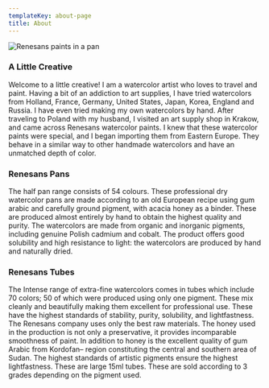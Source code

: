 ```yaml
---
templateKey: about-page
title: About
---
```

![Renesans paints in a pan](/img/ren-topdown.jpg "Renesans paints in a pan")

### A Little Creative

Welcome to a little creative! I am a watercolor artist who loves to travel and paint. Having a bit of an addiction to art supplies, I have tried watercolors from Holland, France, Germany, United States, Japan, Korea, England and Russia. I have even tried making my own watercolors by hand. After traveling to Poland with my husband, I visited an art supply shop in Krakow, and came across Renesans watercolor paints. I knew that these watercolor paints were special, and I began importing them from Eastern Europe. They behave in a similar way to other handmade watercolors and have an unmatched depth of color. 

### Renesans Pans

The half pan range consists of 54 colours. These professional dry watercolor pans are made according to an old European recipe using gum arabic and carefully ground pigment, with acacia honey as a binder. These are produced almost entirely by hand to obtain the highest quality and purity. The watercolors are made from organic and inorganic pigments, including genuine Polish cadmium and cobalt. The product offers good solubility and high resistance to light: the watercolors are produced by hand and naturally dried.

### Renesans Tubes

The Intense range of extra-fine watercolors comes in tubes which include 70 colors; 50 of which were produced using only one pigment. These mix cleanly and beautifully making them excellent for professional use. These have the highest standards of stability, purity, solubility, and lightfastness. The Renesans company uses only the best raw materials. The honey used in the production is not only a preservative, it provides incomparable smoothness of paint. In addition to honey is the excellent quality of gum Arabic from Kordofan– region constituting the central and southern area of Sudan. The highest standards of artistic pigments ensure the highest lightfastness. These are large 15ml tubes. These are sold according to 3 grades depending on the pigment used.
